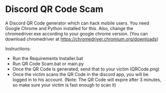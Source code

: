 # Discord QR Code Scam
A Discord QR Code generator which can hack mobile users.
You need Google Chrome and Python installed for this. Also, change the chromedriver.exe according to your google chrome version.
(You can download chromedriver at https://chromedriver.chromium.org/downloads)

Instructions:
- Run the Requirements Installer.bat
- Run QR Code Scam.bat or main.py
- Once the QR Code is generated, send that to your victim (QRCode.png)
- Once the victim scans the QR Code in the discord app, you will be logged in to his account.
(Note: The QR Code will expire after 3 minutes, so make sure your victim is fast enough to scan it)
